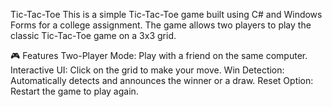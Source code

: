 Tic-Tac-Toe
This is a simple Tic-Tac-Toe game built using C# and Windows Forms for a college assignment. 
The game allows two players to play the classic Tic-Tac-Toe game on a 3x3 grid.

🎮 Features
Two-Player Mode: Play with a friend on the same computer.
Interactive UI: Click on the grid to make your move.
Win Detection: Automatically detects and announces the winner or a draw.
Reset Option: Restart the game to play again.
